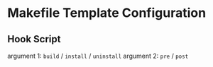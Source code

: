 # Makefile Template Configuration #

## Hook Script ##

argument 1: `build` / `install` / `uninstall`
argument 2: `pre` / `post`
